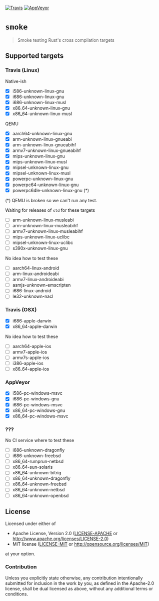 [![Travis][travis]](https://travis-ci.org/japaric/smoke)
[![AppVeyor][appveyor]](https://ci.appveyor.com/project/japaric/smoke)

[appveyor]: https://ci.appveyor.com/api/projects/status/67t9m8nhj5wb965b?svg=true
[travis]: https://travis-ci.org/japaric/smoke.svg?branch=master

# `smoke`

> Smoke testing Rust's cross compilation targets

## Supported targets

### Travis (Linux)

Native-ish

- [x] i586-unknown-linux-gnu
- [x] i686-unknown-linux-gnu
- [x] i686-unknown-linux-musl
- [x] x86_64-unknown-linux-gnu
- [x] x86_64-unknown-linux-musl

QEMU

- [x] aarch64-unknown-linux-gnu
- [x] arm-unknown-linux-gnueabi
- [x] arm-unknown-linux-gnueabihf
- [x] armv7-unknown-linux-gnueabihf
- [x] mips-unknown-linux-gnu
- [x] mips-unknown-linux-musl
- [x] mipsel-unknown-linux-gnu
- [x] mipsel-unknown-linux-musl
- [x] powerpc-unknown-linux-gnu
- [x] powerpc64-unknown-linux-gnu
- [x] powerpc64le-unknown-linux-gnu (\*)

(\*) QEMU is broken so we can't run any test.

Waiting for releases of `std` for these targets

- [ ] arm-unknown-linux-musleabi
- [ ] arm-unknown-linux-musleabihf
- [ ] armv7-unknown-linux-musleabihf
- [ ] mips-unknown-linux-uclibc
- [ ] mipsel-unknown-linux-uclibc
- [ ] s390x-unknown-linux-gnu

No idea how to test these

- [ ] aarch64-linux-android
- [ ] arm-linux-androideabi
- [ ] armv7-linux-androideabi
- [ ] asmjs-unknown-emscripten
- [ ] i686-linux-android
- [ ] le32-unknown-nacl

### Travis (OSX)

- [x] i686-apple-darwin
- [x] x86_64-apple-darwin

No idea how to test these

- [ ] aarch64-apple-ios
- [ ] armv7-apple-ios
- [ ] armv7s-apple-ios
- [ ] i386-apple-ios
- [ ] x86_64-apple-ios

### AppVeyor

- [x] i586-pc-windows-msvc
- [x] i686-pc-windows-gnu
- [x] i686-pc-windows-msvc
- [x] x86_64-pc-windows-gnu
- [x] x86_64-pc-windows-msvc

### ???

No CI service where to test these

- [ ] i686-unknown-dragonfly
- [ ] i686-unknown-freebsd
- [ ] x86_64-rumprun-netbsd
- [ ] x86_64-sun-solaris
- [ ] x86_64-unknown-bitrig
- [ ] x86_64-unknown-dragonfly
- [ ] x86_64-unknown-freebsd
- [ ] x86_64-unknown-netbsd
- [ ] x86_64-unknown-openbsd

## License

Licensed under either of

- Apache License, Version 2.0 ([LICENSE-APACHE](LICENSE-APACHE) or
  http://www.apache.org/licenses/LICENSE-2.0)
- MIT license ([LICENSE-MIT](LICENSE-MIT) or http://opensource.org/licenses/MIT)

at your option.

### Contribution

Unless you explicitly state otherwise, any contribution intentionally submitted for inclusion in the
work by you, as defined in the Apache-2.0 license, shall be dual licensed as above, without any
additional terms or conditions.
